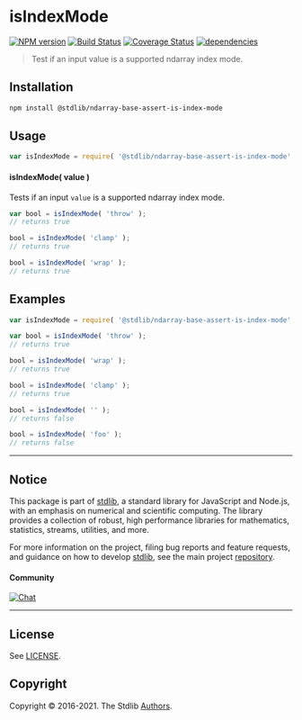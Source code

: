 <!--

@license Apache-2.0

Copyright (c) 2018 The Stdlib Authors.

Licensed under the Apache License, Version 2.0 (the "License");
you may not use this file except in compliance with the License.
You may obtain a copy of the License at

   http://www.apache.org/licenses/LICENSE-2.0

Unless required by applicable law or agreed to in writing, software
distributed under the License is distributed on an "AS IS" BASIS,
WITHOUT WARRANTIES OR CONDITIONS OF ANY KIND, either express or implied.
See the License for the specific language governing permissions and
limitations under the License.

-->

# isIndexMode

[![NPM version][npm-image]][npm-url] [![Build Status][test-image]][test-url] [![Coverage Status][coverage-image]][coverage-url] [![dependencies][dependencies-image]][dependencies-url]

> Test if an input value is a supported ndarray index mode.

<!-- Section to include introductory text. Make sure to keep an empty line after the intro `section` element and another before the `/section` close. -->

<section class="intro">

</section>

<!-- /.intro -->

<!-- Package usage documentation. -->

<section class="installation">

## Installation

```bash
npm install @stdlib/ndarray-base-assert-is-index-mode
```

</section>

<section class="usage">

## Usage

```javascript
var isIndexMode = require( '@stdlib/ndarray-base-assert-is-index-mode' );
```

#### isIndexMode( value )

Tests if an input `value` is a supported ndarray index mode.

```javascript
var bool = isIndexMode( 'throw' );
// returns true

bool = isIndexMode( 'clamp' );
// returns true

bool = isIndexMode( 'wrap' );
// returns true
```

</section>

<!-- /.usage -->

<!-- Package usage notes. Make sure to keep an empty line after the `section` element and another before the `/section` close. -->

<section class="notes">

</section>

<!-- /.notes -->

<!-- Package usage examples. -->

<section class="examples">

## Examples

<!-- eslint no-undef: "error" -->

```javascript
var isIndexMode = require( '@stdlib/ndarray-base-assert-is-index-mode' );

var bool = isIndexMode( 'throw' );
// returns true

bool = isIndexMode( 'wrap' );
// returns true

bool = isIndexMode( 'clamp' );
// returns true

bool = isIndexMode( '' );
// returns false

bool = isIndexMode( 'foo' );
// returns false
```

</section>

<!-- /.examples -->

<!-- Section to include cited references. If references are included, add a horizontal rule *before* the section. Make sure to keep an empty line after the `section` element and another before the `/section` close. -->

<section class="references">

</section>

<!-- /.references -->

<!-- Section for all links. Make sure to keep an empty line after the `section` element and another before the `/section` close. -->


<section class="main-repo" >

* * *

## Notice

This package is part of [stdlib][stdlib], a standard library for JavaScript and Node.js, with an emphasis on numerical and scientific computing. The library provides a collection of robust, high performance libraries for mathematics, statistics, streams, utilities, and more.

For more information on the project, filing bug reports and feature requests, and guidance on how to develop [stdlib][stdlib], see the main project [repository][stdlib].

#### Community

[![Chat][chat-image]][chat-url]

---

## License

See [LICENSE][stdlib-license].


## Copyright

Copyright &copy; 2016-2021. The Stdlib [Authors][stdlib-authors].

</section>

<!-- /.stdlib -->

<!-- Section for all links. Make sure to keep an empty line after the `section` element and another before the `/section` close. -->

<section class="links">

[npm-image]: http://img.shields.io/npm/v/@stdlib/ndarray-base-assert-is-index-mode.svg
[npm-url]: https://npmjs.org/package/@stdlib/ndarray-base-assert-is-index-mode

[test-image]: https://github.com/stdlib-js/ndarray-base-assert-is-index-mode/actions/workflows/test.yml/badge.svg
[test-url]: https://github.com/stdlib-js/ndarray-base-assert-is-index-mode/actions/workflows/test.yml

[coverage-image]: https://img.shields.io/codecov/c/github/stdlib-js/ndarray-base-assert-is-index-mode/main.svg
[coverage-url]: https://codecov.io/github/stdlib-js/ndarray-base-assert-is-index-mode?branch=main

[dependencies-image]: https://img.shields.io/david/stdlib-js/ndarray-base-assert-is-index-mode.svg
[dependencies-url]: https://david-dm.org/stdlib-js/ndarray-base-assert-is-index-mode/main

[chat-image]: https://img.shields.io/gitter/room/stdlib-js/stdlib.svg
[chat-url]: https://gitter.im/stdlib-js/stdlib/

[stdlib]: https://github.com/stdlib-js/stdlib

[stdlib-authors]: https://github.com/stdlib-js/stdlib/graphs/contributors

[stdlib-license]: https://raw.githubusercontent.com/stdlib-js/ndarray-base-assert-is-index-mode/main/LICENSE

</section>

<!-- /.links -->
